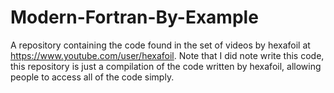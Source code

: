 # Modern-Fortran-By-Example
A repository containing the code found in the set of videos by hexafoil at https://www.youtube.com/user/hexafoil. Note that I did note write this code, this repository is just a compilation of the code written by hexafoil, allowing people to access all of the code simply.
